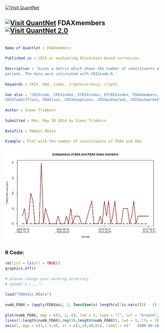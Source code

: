 
[<img src="https://github.com/QuantLet/Styleguide-and-FAQ/blob/master/pictures/banner.png" width="880" alt="Visit QuantNet">](http://quantlet.de/index.php?p=info)

## [<img src="https://github.com/QuantLet/Styleguide-and-Validation-procedure/blob/master/pictures/qloqo.png" alt="Visit QuantNet">](http://quantlet.de/) **FDAXmembers** [<img src="https://github.com/QuantLet/Styleguide-and-Validation-procedure/blob/master/pictures/QN2.png" width="60" alt="Visit QuantNet 2.0">](http://quantlet.de/d3/ia)

```yaml

Name of Quantlet : FDAXmembers

Published in : CRIX or evaluating blockchain based currencies

Description : 'Gives a matrix which shows the number of constituents of the FDAX and DAX in the
periods. The data were calculated with CRIXcode.R.'

Keywords : CRIX, DAX, index, cryptocurrency, crypto

See also : 'CRIXcode, CRIXindex, ECRIXindex, EFCRIXindex, FDAXmembers, CRIXfamdiff,
CRIXfamdiffloss, FDAXloss, CRIXhnoptions, CRIXoutmarket, CRIXoutmarketTERES, CRIXvarreturn'

Author : Simon Trimborn

Submitted : Mon, May 30 2016 by Simon Trimborn

Datafile : FDAaic.RData

Example : Plot with the number of constituents of FDAX and DAX.

```

![Picture1](FDAXmembers.png)


### R Code:
```r
rm(list = ls(all = TRUE))
graphics.off()

# please change your working directory 
# setwd('C:/...')

load("FDAXaic.RData")

numb_FDAX = (apply(FDAXaic, 1, function(x) length(x[!is.na(x)])) - 1) * 5 + 25

plot(numb_FDAX, mgp = c(3, 1, 0), lwd = 3, type = "l", col = "brown4", xaxt = "n", xlab = "Periods", ylab = "FDAX/DAX members", main = "Comparison of DAX and FDAX index members")
lines(1:length(numb_FDAX),rep(30,length(numb_FDAX)), lwd = 3, lty = 2)
axis(1, mgp = c(3,1.5,0), at = c(1,20,40,61), label = c("   2000-09-18 \n- 2000-12-15", "   2005-06-20 \n- 2005-09-16", "   2010-06-21 \n- 2010-09-17", "   2015-09-21 \n- 2015-12-15") )

```
